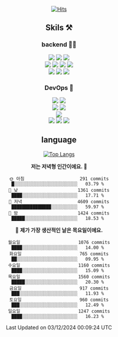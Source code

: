 <div align="center">

[![Hits](https://hits.seeyoufarm.com/api/count/incr/badge.svg?url=https%3A%2F%2Fgithub.com%2Fzxcv9203%2Fhit-counter&count_bg=%23FF7272&title_bg=%23324C2E&icon=codeigniter.svg&icon_color=%23DD5B5B&title=%EB%B0%A9%EB%AC%B8%EC%9E%90&edge_flat=false)](https://hits.seeyoufarm.com)
  
## Skils ⚒️

### backend 🧑‍💻
  
<img src="https://img.shields.io/badge/Java-FF6600?style=flat-square&logo=buymeacoffee&logoColor=white"/>
<img src="https://img.shields.io/badge/Go-0099FF?style=flat-square&logo=go&logoColor=white"/>
<img src="https://img.shields.io/badge/Kotlin-7F52FF?style=flat-square&logo=kotlin&logoColor=white"/>
  
  
<br />
  
<img src="https://img.shields.io/badge/Spring-339933?style=flat-square&logo=Spring&logoColor=white"/>
<img src="https://img.shields.io/badge/Spring Boot-339933?style=flat-square&logo=Spring Boot&logoColor=white"/>
<img src="https://img.shields.io/badge/Spring Security-339933?style=flat-square&logo=Spring Security&logoColor=white"/>
  
<img src="https://img.shields.io/badge/Spring Data JPA-339933?style=flat-square&logo=Hibernate&logoColor=white"/>

<br />
  
  <img src="https://img.shields.io/badge/mysql-0099FF?style=flat-square&logo=mysql&logoColor=white"/>
  <img src="https://img.shields.io/badge/mariadb-0099FF?style=flat-square&logo=mariadb&logoColor=white"/>
  <img src="https://img.shields.io/badge/mongoDB-47A248?style=flat-square&logo=mongodb&logoColor=white"/>
  
  
### DevOps 🚀
  
  <img src="https://img.shields.io/badge/docker-2496ED?style=flat-square&logo=docker&logoColor=white"/>
  <img src="https://img.shields.io/badge/kubernetes-326CE5?style=flat-square&logo=kubernetes&logoColor=white"/>
  
  <br />
  
  <img src="https://img.shields.io/badge/Github Actions-2088FF?style=flat-square&logo=githubactions&logoColor=white"/>
  <img src="https://img.shields.io/badge/Jenkins-D24939?style=flat-square&logo=jenkins&logoColor=white"/>
  
  
  <br />
  <img src="https://img.shields.io/badge/terraform-7B42BC?style=flat-square&logo=terraform&logoColor=white"/>
  
  <br />
  <img src="https://img.shields.io/badge/Amazon AWS-232F3E?style=flat-square&logo=Amazon AWS&logoColor=white"/>

  <img src="https://img.shields.io/badge/GCP-4285F4?style=flat-square&logo=googlecloud&logoColor=white"/>
  <img src="https://img.shields.io/badge/NCP-03C75A?style=flat-square&logo=naver&logoColor=white"/>
  
  
## language

[![Top Langs](https://github-readme-stats.vercel.app/api/top-langs/?username=zxcv9203&hide=html&exclude_repo=zxcv9203.github.io,golB&theme=grate-gatsby)](https://github.com/zxcv9203/github-readme-stats)
  
<!--START_SECTION:waka-->
**저는 저녁형 인간이에요. 🦉** 

```text
🌞 아침                     291 commits         █░░░░░░░░░░░░░░░░░░░░░░░░   03.79 % 
🌆 낮　                     1361 commits        ████░░░░░░░░░░░░░░░░░░░░░   17.71 % 
🌃 저녁                     4609 commits        ███████████████░░░░░░░░░░   59.97 % 
🌙 밤　                     1424 commits        █████░░░░░░░░░░░░░░░░░░░░   18.53 % 
```
📅 **제가 가장 생산적인 날은 목요일이에요.** 

```text
월요일                      1076 commits        ████░░░░░░░░░░░░░░░░░░░░░   14.00 % 
화요일                      765 commits         ██░░░░░░░░░░░░░░░░░░░░░░░   09.95 % 
수요일                      1160 commits        ████░░░░░░░░░░░░░░░░░░░░░   15.09 % 
목요일                      1560 commits        █████░░░░░░░░░░░░░░░░░░░░   20.30 % 
금요일                      917 commits         ███░░░░░░░░░░░░░░░░░░░░░░   11.93 % 
토요일                      960 commits         ███░░░░░░░░░░░░░░░░░░░░░░   12.49 % 
일요일                      1247 commits        ████░░░░░░░░░░░░░░░░░░░░░   16.23 % 
```



 Last Updated on 03/12/2024 00:09:24 UTC
<!--END_SECTION:waka-->
  
</div>

